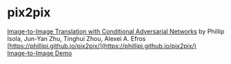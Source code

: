 # pix2pix
[Image-to-Image Translation with Conditional Adversarial Networks](https://arxiv.org/abs/1611.07004) by Phillip Isola, Jun-Yan Zhu, Tinghui Zhou, Alexei A. Efros  
[https://phillipi.github.io/pix2pix/](https://phillipi.github.io/pix2pix/)  
[Image-to-Image Demo](https://affinelayer.com/pixsrv/)
